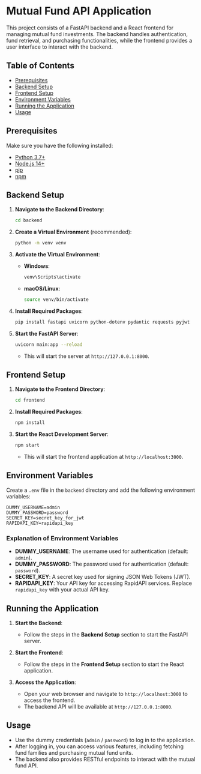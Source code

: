 # Mutual Fund API Application

This project consists of a FastAPI backend and a React frontend for managing mutual fund investments. The backend handles authentication, fund retrieval, and purchasing functionalities, while the frontend provides a user interface to interact with the backend.

## Table of Contents
- [Prerequisites](#prerequisites)
- [Backend Setup](#backend-setup)
- [Frontend Setup](#frontend-setup)
- [Environment Variables](#environment-variables)
- [Running the Application](#running-the-application)
- [Usage](#usage)

## Prerequisites

Make sure you have the following installed:
- [Python 3.7+](https://www.python.org/downloads/)
- [Node.js 14+](https://nodejs.org/en/download/)
- [pip](https://pip.pypa.io/en/stable/installation/)
- [npm](https://www.npmjs.com/get-npm)

## Backend Setup

1. **Navigate to the Backend Directory**:
   ```bash
   cd backend
   ```

2. **Create a Virtual Environment** (recommended):
   ```bash
   python -m venv venv
   ```

3. **Activate the Virtual Environment**:
   - **Windows**:
     ```bash
     venv\Scripts\activate
     ```
   - **macOS/Linux**:
     ```bash
     source venv/bin/activate
     ```

4. **Install Required Packages**:
   ```bash
   pip install fastapi uvicorn python-dotenv pydantic requests pyjwt
   ```

5. **Start the FastAPI Server**:
   ```bash
   uvicorn main:app --reload
   ```
   - This will start the server at `http://127.0.0.1:8000`.

## Frontend Setup

1. **Navigate to the Frontend Directory**:
   ```bash
   cd frontend
   ```

2. **Install Required Packages**:
   ```bash
   npm install
   ```

3. **Start the React Development Server**:
   ```bash
   npm start
   ```
   - This will start the frontend application at `http://localhost:3000`.

## Environment Variables

Create a `.env` file in the `backend` directory and add the following environment variables:

```env
DUMMY_USERNAME=admin
DUMMY_PASSWORD=password
SECRET_KEY=secret_key_for_jwt
RAPIDAPI_KEY=rapidapi_key
```

### Explanation of Environment Variables
- **DUMMY_USERNAME**: The username used for authentication (default: `admin`).
- **DUMMY_PASSWORD**: The password used for authentication (default: `password`).
- **SECRET_KEY**: A secret key used for signing JSON Web Tokens (JWT).
- **RAPIDAPI_KEY**: Your API key for accessing RapidAPI services. Replace `rapidapi_key` with your actual API key.

## Running the Application

1. **Start the Backend**:
   - Follow the steps in the **Backend Setup** section to start the FastAPI server.

2. **Start the Frontend**:
   - Follow the steps in the **Frontend Setup** section to start the React application.

3. **Access the Application**:
   - Open your web browser and navigate to `http://localhost:3000` to access the frontend.
   - The backend API will be available at `http://127.0.0.1:8000`.

## Usage

- Use the dummy credentials (`admin` / `password`) to log in to the application.
- After logging in, you can access various features, including fetching fund families and purchasing mutual fund units.
- The backend also provides RESTful endpoints to interact with the mutual fund API.